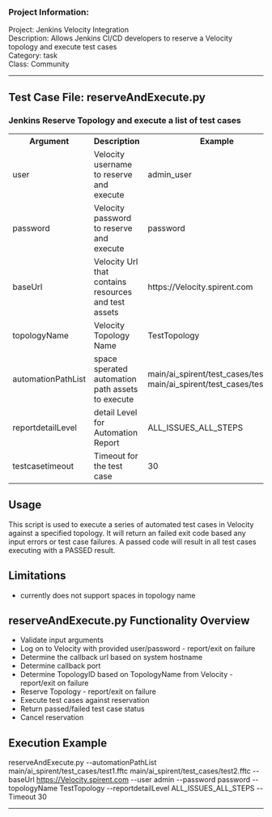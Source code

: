 ### Project Information:
Project: Jenkins Velocity Integration    
Description: Allows Jenkins CI/CD developers to reserve a Velocity topology and execute test cases  
Category: task    
Class: Community    
  
 ----  
  
## Test Case File: reserveAndExecute.py  
### Jenkins Reserve Topology and execute a list of test cases  
  
<table><tr><th>Argument</th><th>Description</th><th>Example</th></tr>  
<tr><td>user</td><td>Velocity username to reserve and execute</td><td>admin_user</tr></td>  
<tr><td>password</td><td>Velocity password to reserve and execute</td><td>password</tr></td>  
<tr><td>baseUrl</td><td>Velocity Url that contains resources and test assets</td><td>https://Velocity.spirent.com</tr></td>  
<tr><td>topologyName</td><td>Velocity Topology Name</td><td>TestTopology</tr></td>  
<tr><td>automationPathList</td><td>space sperated automation path assets to execute</td><td>main/ai_spirent/test_cases/test1.fftc main/ai_spirent/test_cases/test2.fftc</tr></td>  
<tr><td>reportdetailLevel</td><td>detail Level for Automation Report</td><td>ALL_ISSUES_ALL_STEPS</tr></td>  
<tr><td>testcasetimeout</td><td>Timeout for the test case</td><td>30</tr></td></table>  
  
  
## Usage  
This script is used to execute a series of automated test cases in Velocity against a specified topology.  It will return an failed exit code based any input errors or test case failures.  A passed code will result in all test cases executing with a PASSED result.  
  
## Limitations  
 - currently does not support spaces in topology name  
  
## reserveAndExecute.py Functionality Overview  
 - Validate input arguments    
 - Log on to Velocity with provided user/password - report/exit on failure    
 - Determine the callback url based on system hostname    
 - Determine callback port    
 - Determine TopologyID based on TopologyName from Velocity - report/exit on failure    
 - Reserve Topology - report/exit on failure    
 - Execute test cases against reservation      
 - Return passed/failed test case status    
 - Cancel reservation    
  
  
  
  
  
## Execution Example   
reserveAndExecute.py --automationPathList main/ai_spirent/test_cases/test1.fftc main/ai_spirent/test_cases/test2.fftc --baseUrl https://Velocity.spirent.com --user admin --password password --topologyName TestTopology --reportdetailLevel ALL_ISSUES_ALL_STEPS --Timeout 30  

 ----
